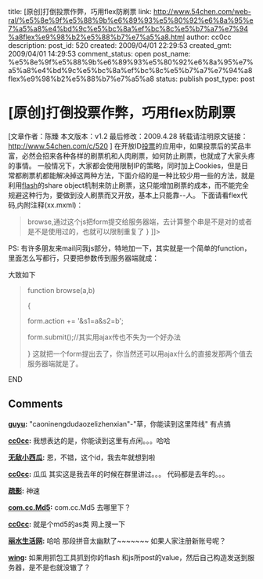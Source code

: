 title: [原创]打倒投票作弊，巧用flex防刷票
link: http://www.54chen.com/web-ral/%e5%8e%9f%e5%88%9b%e6%89%93%e5%80%92%e6%8a%95%e7%a5%a8%e4%bd%9c%e5%bc%8a%ef%bc%8c%e5%b7%a7%e7%94%a8flex%e9%98%b2%e5%88%b7%e7%a5%a8.html
author: cc0cc
description: 
post_id: 520
created: 2009/04/01 22:29:53
created_gmt: 2009/04/01 14:29:53
comment_status: open
post_name: %e5%8e%9f%e5%88%9b%e6%89%93%e5%80%92%e6%8a%95%e7%a5%a8%e4%bd%9c%e5%bc%8a%ef%bc%8c%e5%b7%a7%e7%94%a8flex%e9%98%b2%e5%88%b7%e7%a5%a8
status: publish
post_type: post

# [原创]打倒投票作弊，巧用flex防刷票

[文章作者：陈臻 本文版本：v1.2 最后修改：2009.4.28 转载请注明原文链接：<http://www.54chen.com/c/520> ] 在开放ID[投票](/c/17)的应用中，如果投票后的奖品丰富，必然会招来各种各样的刷票机和人肉刷票，如何防止刷票，也就成了大家头疼的事情。 一般情况下，大家都会使用限制IP的策略，同时加上Cookies，但是日常都刷票机都能解决掉这两种方法，下面介绍的是一种比较少用一些的方法，就是利用[flash](http://www.54chen.com/c/96)的share object机制来防止刷票，这只能增加刷票的成本，而不能完全规避这种行为，要做到没人刷票而又开放，基本上只能靠--人。 下面请看flex代码,内附注释(xx.mxml)： 

> <?xml version="1.0" encoding="utf-8"?> <mx:Application xmlns:mx="http://www.adobe.com/2006/mxml" layout="absolute" initialize="init()" applicationComplete="onBrowseClick()" width="190" height="54" horizontalAlign="center" verticalAlign="middle" alpha="0.44" backgroundGradientAlphas="[0.0, 0.0]" backgroundGradientColors="[#ffffff, #ffffff]"> <mx:Script> <![CDATA[ import flash.external.*; import com.cc.StringManipulator; import com.cc.Md5; import mx.controls.Alert; [Bindable] public var myTime:String; [Bindable] public var myUid:String; [Bindable] public var myHash:String; private function init():void{//初始化 通过下面三个html传过来的参数进行下一步的计算 myTime = Application.application.parameters.t; myUid = Application.application.parameters.u; myHash = Application.application.parameters.h; } private function onBrowseClick():void{ var hk123:SharedObject = SharedObject.getLocal( "hk123" ); var temp:String = hk123.data[myUid]; var hashCode2:String = ''; hk123.data[myUid]=myTime; hk123.data.dt = myTime; hk123.flush(); hashCode2 = Md5.calculate('caoninengdudaozelizhenxian' + myUid + myHash);//这一行自己加了个密钥串和传来的用户ID和服务器串进行md5 如果能破解flash到这里 这个基本上就破了 [ExternalInterface](/c/350).call("browse",temp,hashCode2);//提交到html里的js function->browse,通过这个js把form提交给服务器端，去计算整个串是不是对的或者是不是使用过的，也就可以限制重复了 } ]]> </mx:Script> </mx:Application>  

PS: 有许多朋友来mail问我js部分，特地加一下，其实就是一个简单的function，里面怎么写都行，只要把参数传到服务器端就成：   

大致如下

> function browse(a,b)
> 
> {
> 
> form.action += '&s1=a&s2=b';
> 
> form.submit();//其实用ajax传也不失为一个好办法
> 
> } 这就把一个form提出去了，你当然还可以用ajax什么的直接发那两个值去服务器端就是了。

END

## Comments

**[guyu](#263 "2009-04-02 08:09:48"):** "caoninengdudaozelizhenxian"-"草，你能读到这里阵线" 有点搞

**[cc0cc](#264 "2009-04-02 09:26:41"):** 我想表达的是，你能读到这里有点闲。。。哈哈

**[无敌小西瓜](#265 "2009-04-02 13:07:03"):** 恩，不错，这个id，我去年就想到啦

**[cc0cc](#267 "2009-04-02 14:55:00"):** 瓜瓜 其实这是我去年的时候在群里讲过。。。 代码都是去年的。。。

**[疏影](#4292 "2009-05-14 11:39:04"):** 神速

**[com.cc.Md5](#2796 "2009-04-28 13:39:12"):** com.cc.Md5 去哪里下？

**[cc0cc](#2800 "2009-04-28 14:42:34"):** 就是个md5的as类 网上搜一下

**[丽水生活网](#12468 "2010-06-28 12:52:20"):** 哈哈 那段拼音太幽默了~~~~~~~ 如果人家注册新账号呢？

**[wing](#12475 "2010-06-30 17:14:37"):** 如果用抓包工具抓到你的flash 和js所post的value，然后自己构造发送到服务器，是不是也就没辙了？

